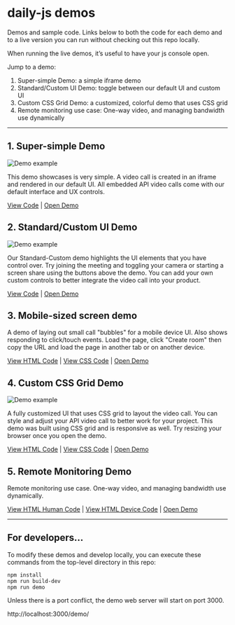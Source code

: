 # daily-js demos

Demos and sample code. Links below to both the code for each demo and to a live version you can run without checking out this repo locally.

When running the live demos, it’s useful to have your js console open.

Jump to a demo:

1) Super-simple Demo: a simple iframe demo
2) Standard/Custom UI Demo: toggle between our default UI and custom UI
3) Custom CSS Grid Demo: a customized, colorful demo that uses CSS grid
4) Remote monitoring use case: One-way video, and managing bandwidth use dynamically

---

## 1. Super-simple Demo

![Demo example](https://raw.githubusercontent.com/daily-co/daily-js/demo-readme-images/demo/image-demo-simple.png)

This demo showcases is very simple. A video call is created in an iframe and rendered in our default UI. All embedded API video calls come with our default interface and UX controls.

[View Code](https://github.com/daily-co/daily-js/blob/master/demo/simple.html) | [Open Demo](https://daily-co.github.io/daily-js/demo/simple.html)

## 2. Standard/Custom UI Demo

![Demo example](https://raw.githubusercontent.com/daily-co/daily-js/demo-readme-images/demo/image-demo-basics.png)

Our Standard-Custom demo highlights the UI elements that you have control over. Try joining the meeting and toggling your camera or starting a screen share using the buttons above the demo. You can add your own custom controls to better integrate the video call into your product.

[View Code](https://github.com/daily-co/daily-js/blob/master/demo/basics.html) | [Open Demo](https://daily-co.github.io/daily-js/demo/basics.html)

## 3. Mobile-sized screen demo

A demo of laying out small call "bubbles" for a mobile device UI. Also
shows responding to click/touch events. Load the page, click "Create
room" then copy the URL and load the page in another tab or on another
device.

[View HTML Code](https://github.com/daily-co/daily-js/blob/master/demo/mobile-touches.html) | [View CSS Code](https://github.com/daily-co/daily-js/blob/master/demo/mobile-touches.css) | [Open Demo](https://daily-co.github.io/daily-js/demo/mobile-touches.html)

## 4. Custom CSS Grid Demo

![Demo example](https://raw.githubusercontent.com/daily-co/daily-js/demo-readme-images/demo/image-demo-css-grid.png)

A fully customized UI that uses CSS grid to layout the video call. You can style and adjust your API video call to better work for your project. This demo was built using CSS grid and is responsive as well. Try resizing your browser once you open the demo.

[View HTML Code](https://github.com/daily-co/daily-js/blob/master/demo/demo-css-grid.html) | [View CSS Code](https://github.com/daily-co/daily-js/blob/master/demo/demo-css-grid.css) | [Open Demo](https://daily-co.github.io/daily-js/demo/demo-css-grid.html)

## 5. Remote Monitoring Demo

Remote monitoring use case. One-way video, and managing bandwidth use dynamically.

[View HTML Human Code](https://github.com/daily-co/daily-js/blob/master/demo/remote-monitoring-human.html) | [View HTML Device Code](https://github.com/daily-co/daily-js/blob/master/demo/remote-monitoring-device.html) | [Open Demo](https://daily-co.github.io/daily-js/demo/remote-monitoring-human.html)

---

## For developers...

To modify these demos and develop locally, you can execute these
commands from the top-level directory in this repo:

```
npm install
npm run build-dev
npm run demo
```

Unless there is a port conflict, the demo web server will start on port 3000.

  http://localhost:3000/demo/
